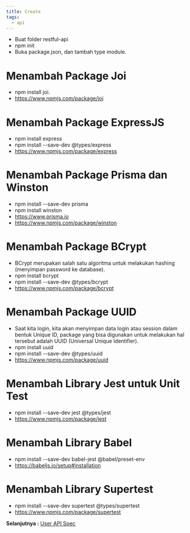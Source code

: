 ```yaml
---
title: Create
tags:
  - api
---
```


- Buat folder restful-api
- npm init
- Buka package.json, dan tambah type module.

# Menambah Package Joi

- npm install joi.
- https://www.npmjs.com/package/joi

# Menambah Package ExpressJS

- npm install express
- npm install --save-dev @types/express
- https://www.npmjs.com/package/express

# Menambah Package Prisma dan Winston

- npm install --save-dev prisma
- npm install winston
- https://www.prisma.io
- https://www.npmjs.com/package/winston

# Menambah Package BCrypt

- BCrypt merupakan salah satu algoritma untuk melakukan hashing (menyimpan password ke database).
- npm install bcrypt
- npm install --save-dev @types/bcrypt
- https://www.npmjs.com/package/bcrypt

# Menambah Package UUID

- Saat kita login, kita akan menyimpan data login atau session dalam bentuk Unique ID, package yang bisa digunakan untuk melakukan hal tersebut adalah UUID (Universal Unique Identifier).
- npm install uuid
- npm install --save-dev @types/uuid
- https://www.npmjs.com/package/uuid

# Menambah Library Jest untuk Unit Test

- npm install --save-dev jest @types/jest
- https://www.npmjs.com/package/jest

# Menambah Library Babel

- npm install --save-dev babel-jest @babel/preset-env
- https://babeljs.io/setup#installation

# Menambah Library Supertest

- npm install --save-dev supertest @types/supertest
- https://www.npmjs.com/package/supertest

**Selanjutnya :** [User API Spec](userapispec.md)